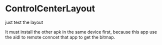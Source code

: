 # ControlCenterLayout
just test the layout

It must install the other apk in the same device first, because this app use the aidl to remote conncet that app to get the bitmap.

